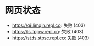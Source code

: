 # 网页状态
- https://qi.limqin.repl.co: 失败 (403)
- https://ls.tpjow.repl.co: 失败 (403)
- https://stds.stpsc.repl.co: 失败 (403)
